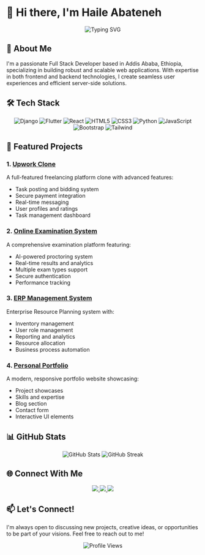 # 👋 Hi there, I'm Haile Abateneh

<div align="center">
  <img src="https://readme-typing-svg.herokuapp.com?font=Fira+Code&weight=500&size=40&pause=1000&color=2E8B57&center=true&vCenter=true&width=600&height=100&lines=Full+Stack+Developer;Django+%7C+Flutter+%7C+React;UI%2FUX+Enthusiast" alt="Typing SVG" />
</div>

## 🚀 About Me

I'm a passionate Full Stack Developer based in Addis Ababa, Ethiopia, specializing in building robust and scalable web applications. With expertise in both frontend and backend technologies, I create seamless user experiences and efficient server-side solutions.

## 🛠️ Tech Stack

<div align="center">
  
  ![Django](https://img.shields.io/badge/Django-092E20?style=for-the-badge&logo=django&logoColor=white)
  ![Flutter](https://img.shields.io/badge/Flutter-02569B?style=for-the-badge&logo=flutter&logoColor=white)
  ![React](https://img.shields.io/badge/React-20232A?style=for-the-badge&logo=react&logoColor=61DAFB)
  ![HTML5](https://img.shields.io/badge/HTML5-E34F26?style=for-the-badge&logo=html5&logoColor=white)
  ![CSS3](https://img.shields.io/badge/CSS3-1572B6?style=for-the-badge&logo=css3&logoColor=white)
  ![Python](https://img.shields.io/badge/Python-3776AB?style=for-the-badge&logo=python&logoColor=white)
  ![JavaScript](https://img.shields.io/badge/JavaScript-F7DF1E?style=for-the-badge&logo=javascript&logoColor=black)
  ![Bootstrap](https://img.shields.io/badge/Bootstrap-563D7C?style=for-the-badge&logo=bootstrap&logoColor=white)
  ![Tailwind](https://img.shields.io/badge/Tailwind_CSS-38B2AC?style=for-the-badge&logo=tailwind-css&logoColor=white)
  
</div>

## 🌟 Featured Projects

### 1. [Upwork Clone](https://upwork-tuf3.onrender.com/)
A full-featured freelancing platform clone with advanced features:
- Task posting and bidding system
- Secure payment integration
- Real-time messaging
- User profiles and ratings
- Task management dashboard

### 2. [Online Examination System](https://oes-nk2r.onrender.com/)
A comprehensive examination platform featuring:
- AI-powered proctoring system
- Real-time results and analytics
- Multiple exam types support
- Secure authentication
- Performance tracking

### 3. [ERP Management System](https://erp-gjx6.onrender.com/)
Enterprise Resource Planning system with:
- Inventory management
- User role management
- Reporting and analytics
- Resource allocation
- Business process automation

### 4. [Personal Portfolio](https://haileab.onrender.com/)
A modern, responsive portfolio website showcasing:
- Project showcases
- Skills and expertise
- Blog section
- Contact form
- Interactive UI elements

## 📊 GitHub Stats

<div align="center">
  <img src="https://github-readme-stats.vercel.app/api?username=yourusername&show_icons=true&theme=radical" alt="GitHub Stats" />
  <img src="https://github-readme-streak-stats.herokuapp.com/?user=yourusername&theme=radical" alt="GitHub Streak" />
</div>

## 🌐 Connect With Me

<div align="center">
  <a href="mailto:Halazab27@gmail.com">
    <img src="https://img.shields.io/badge/Gmail-D14836?style=for-the-badge&logo=gmail&logoColor=white" />
  </a>
  <a href="www.linkedin.com/in/halazab19">
    <img src="https://img.shields.io/badge/LinkedIn-0077B5?style=for-the-badge&logo=linkedin&logoColor=white" />
  </a>
  <a href="https://x.com/halazab19">
    <img src="https://img.shields.io/badge/Twitter-1DA1F2?style=for-the-badge&logo=twitter&logoColor=white" />
  </a>
</div>

## 📫 Let's Connect!

I'm always open to discussing new projects, creative ideas, or opportunities to be part of your visions. Feel free to reach out to me!

<div align="center">
  <img src="https://komarev.com/ghpvc/?username=yourusername&style=flat-square&color=blue" alt="Profile Views"/>
</div>
